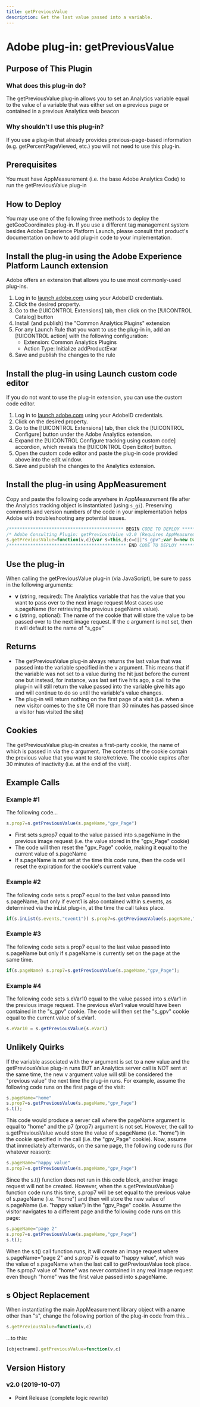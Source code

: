 ```yaml
---
title: getPreviousValue
description: Get the last value passed into a variable.
---
```


# Adobe plug-in: getPreviousValue

## Purpose of This Plugin

### What does this plug-in do?
The getPreviousValue plug-in allows you to set an Analytics variable equal to the value of a variable that was either set on a previous page or contained in a previous Analytics web beacon

### Why shouldn't I use this plug-in?
If you use a plug-in that already provides previous-page-based information (e.g. getPercentPageViewed, etc.) you will not need to use this plug-in.

## Prerequisites
You must have AppMeasurement (i.e. the base Adobe Analytics Code) to run the getPreviousValue plug-in

## How to Deploy

You may use one of the following three methods to deploy the getGeoCoordinates plug-in.  If you use a different tag management system besides Adobe Experience Platform Launch, please consult that product's documentation on how to add plug-in code to your implementation.

## Install the plug-in using the Adobe Experience Platform Launch extension

Adobe offers an extension that allows you to use most commonly-used plug-ins.

1. Log in to [launch.adobe.com](https://launch.adobe.com) using your AdobeID credentials.
1. Click the desired property.
1. Go to the [!UICONTROL Extensions] tab, then click on the [!UICONTROL Catalog] button
1. Install (and publish) the "Common Analytics Plugins" extension
1. For any Launch Rule that you want to use the plug-in in, add an [!UICONTROL action] with the following configuration:
    * Extension: Common Analytics Plugins
    * Action Type: Initialize addProductEvar
1. Save and publish the changes to the rule

## Install the plug-in using Launch custom code editor

If you do not want to use the plug-in extension, you can use the custom code editor.

1. Log in to [launch.adobe.com](https://launch.adobe.com) using your AdobeID credentials.
1. Click on the desired property.
1. Go to the [!UICONTROL Extensions] tab, then click the [!UICONTROL Configure] button under the Adobe Analytics extension.
1. Expand the [!UICONTROL Configure tracking using custom code] accordion, which reveals the [!UICONTROL Open Editor] button.
1. Open the custom code editor and paste the plug-in code provided above into the edit window.
1. Save and publish the changes to the Analytics extension.

## Install the plug-in using AppMeasurement

Copy and paste the following code anywhere in AppMeasurement file after the Analytics tracking object is instantiated (using `s_gi`). Preserving comments and version numbers of the code in your implementation helps Adobe with troubleshooting any potential issues.

```js
/******************************************* BEGIN CODE TO DEPLOY *******************************************/
/* Adobe Consulting Plugin: getPreviousValue v2.0 (Requires AppMeasurement) */
s.getPreviousValue=function(v,c){var s=this,d;c=c||"s_gpv";var b=new Date;b.setTime(b.getTime()+18E5);s.c_r(c)&&(d=s.c_r(c)); v?s.c_w(c,v,b):s.c_w(c,d,b);return d};
/******************************************** END CODE TO DEPLOY ********************************************/
```

## Use the plug-in

When calling the getPreviousValue plug-in (via JavaScript), be sure to pass in the following arguments:
* **v** (string, required): The Analytics variable that has the value that you want to pass over to the next image request   Most cases use s.pageName (for retrieving the previous pageName value).
* **c** (string, optional): The name of the cookie that will store the value to be passed over to the next image request.  If the c argument is not set, then it will default to the name of "s_gpv"

## Returns
* The getPreviousValue plug-in always returns the last value that was passed into the variable specified in the v argument.   This means that if the variable was not set to a value during the hit just before the current one but instead, for instance, was last set five hits ago, a call to the plug-in will still return the value passed into the variable give hits ago and will continue to do so until the variable's value changes.
* The plug-in will return nothing on the first page of a visit (i.e. when a new visitor comes to the site OR more than 30 minutes has passed since a visitor has visited the site)

## Cookies
The getPreviousValue plug-in creates a first-party cookie, the name of which is passed in via the c argument.  The contents of the cookie contain the previous value that you want to store/retrieve.   The cookie expires after 30 minutes of inactivity (i.e. at the end of the visit).

## Example Calls

### Example #1
The following code...

```js
s.prop7=s.getPreviousValue(s.pageName,"gpv_Page")
```
* First sets s.prop7 equal to the value passed into s.pageName in the previous image request (i.e. the value stored in the "gpv_Page" cookie)
* The code will then reset the "gpv_Page" cookie, making it equal to the current value of s.pageName
* If s.pageName is not set at the time this code runs, then the code will reset the expiration for the cookie's current value

### Example #2
The following code sets s.prop7 equal to the last value passed into s.pageName, but only if event1 is also contained within s.events, as determined via the inList plug-in, at the time the call takes place.

```js
if(s.inList(s.events,"event1")) s.prop7=s.getPreviousValue(s.pageName,"gpv_Page");
```

### Example #3
The following code sets s.prop7 equal to the last value passed into s.pageName but only if s.pageName is currently set on the page at the same time.

```js
if(s.pageName) s.prop7=s.getPreviousValue(s.pageName,"gpv_Page");
```

### Example #4
The following code sets s.eVar10 equal to the value passed into s.eVar1 in the previous image request.   The previous eVar1 value would have been contained in the "s_gpv" cookie.  The code will then set the "s_gpv" cookie equal to the current value of s.eVar1.

```js
s.eVar10 = s.getPreviousValue(s.eVar1)
```

## Unlikely Quirks
If the variable associated with the v argument is set to a new value and the getPreviousValue plug-in runs BUT an Analytics server call is NOT sent at the same time, the new v argument value will still be considered the "previous value" the next time the plug-in runs.
For example, assume the following code runs on the first page of the visit:

```js
s.pageName="home"
s.prop7=s.getPreviousValue(s.pageName,"gpv_Page")
s.t();
```
This code would produce a server call where the pageName argument is equal to "home" and the p7 (prop7) argument is not set.  However, the call to s.getPreviousValue would store the value of s.pageName (i.e. "home") in the cookie specified in the call (i.e. the "gpv_Page" cookie).
Now, assume that immediately afterwards, on the same page, the following code runs (for whatever reason):

```js
s.pageName="happy value"
s.prop7=s.getPreviousValue(s.pageName,"gpv_Page")
```
Since the s.t() function does not run in this code block, another image request will not be created.  However, when the s.getPreviousValue() function code runs this time, s.prop7 will be set equal to the previous value of s.pageName (i.e. "home") and then will store the new value of s.pageName (i.e. "happy value") in the "gpv_Page" cookie.
Assume the visitor navigates to a different page and the following code runs on this page:

```js
s.pageName="page 2"
s.prop7=s.getPreviousValue(s.pageName,"gpv_Page")
s.t();
```
When the s.t() call function runs, it will create an image request where s.pageName="page 2" and s.prop7 is equal to "happy value", which was the value of s.pageName when the last call to getPreviousValue took place.   The s.prop7 value of "home" was never contained in any real image request even though "home" was the first value passed into s.pageName.

## s Object Replacement
When instantiating the main AppMeasurement library object with a name other than "s", change the following portion of the plug-in code from this...

```js
s.getPreviousValue=function(v,c)
```
...to this:

```js
[objectname].getPreviousValue=function(v,c)
```

## Version History

### v2.0 (2019-10-07)
* Point Release (complete logic rewrite)